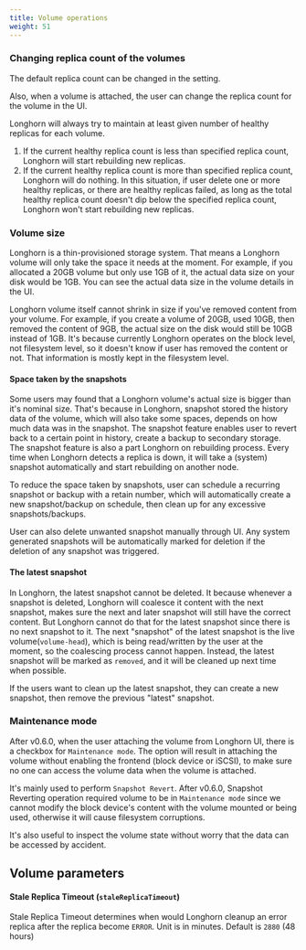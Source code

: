 ```yaml
---
title: Volume operations
weight: 51
---
```


### Changing replica count of the volumes

The default replica count can be changed in the setting.

Also, when a volume is attached, the user can change the replica count for the volume in the UI.

Longhorn will always try to maintain at least given number of healthy replicas for each volume.
1. If the current healthy replica count is less than specified replica count, Longhorn will start rebuilding new replicas.
2. If the current healthy replica count is more than specified replica count, Longhorn will do nothing. In this situation, if user delete one or more healthy replicas, or there are healthy replicas failed, as long as the total healthy replica count doesn't dip below the specified replica count, Longhorn won't start rebuilding new replicas.

### Volume size

Longhorn is a thin-provisioned storage system. That means a Longhorn volume will only take the space it needs at the moment. For example, if you allocated a 20GB volume but only use 1GB of it, the actual data size on your disk would be 1GB. You can see the actual data size in the volume details in the UI.

Longhorn volume itself cannot shrink in size if you've removed content from your volume. For example, if you create a volume of 20GB, used 10GB, then removed the content of 9GB, the actual size on the disk would still be 10GB instead of 1GB. It's because currently Longhorn operates on the block level, not filesystem level, so it doesn't know if user has removed the content or not. That information is mostly kept in the filesystem level.

#### Space taken by the snapshots

Some users may found that a Longhorn volume's actual size is bigger than it's nominal size. That's because in Longhorn, snapshot stored the history data of the volume, which will also take some spaces, depends on how much data was in the snapshot. The snapshot feature enables user to revert back to a certain point in history, create a backup to secondary storage. The snapshot feature is also a part Longhorn on rebuilding process. Every time when Longhorn detects a replica is down, it will take a (system) snapshot automatically and start rebuilding on another node.

To reduce the space taken by snapshots, user can schedule a recurring snapshot or backup with a retain number, which will
automatically create a new snapshot/backup on schedule, then clean up for any excessive snapshots/backups.

User can also delete unwanted snapshot manually through UI. Any system generated snapshots will be automatically marked for deletion if the deletion of any snapshot was triggered.

#### The latest snapshot

In Longhorn, the latest snapshot cannot be deleted. It because whenever a snapshot is deleted, Longhorn will coalesce it content with the next snapshot, makes sure the next and later snapshot will still have the correct content. But Longhorn cannot do that for the latest snapshot since there is no next snapshot to it. The next "snapshot" of the latest snapshot is the live volume(`volume-head`), which is being read/written by the user at the moment, so the coalescing process cannot happen. Instead, the latest snapshot will be marked as `removed`, and it will be cleaned up next time when possible.

If the users want to clean up the latest snapshot, they can create a new snapshot, then remove the previous "latest" snapshot.

### Maintenance mode

After v0.6.0, when the user attaching the volume from Longhorn UI, there is a checkbox for `Maintenance mode`. The option will result in attaching the volume without enabling the frontend (block device or iSCSI), to make sure no one can access the volume data when the volume is attached.

It's mainly used to perform `Snapshot Revert`. After v0.6.0, Snapshot Reverting operation required volume to be in `Maintenance mode` since we cannot modify the block device's content with the volume mounted or being used, otherwise it will cause filesystem corruptions.

It's also useful to inspect the volume state without worry that the data can be accessed by accident.

## Volume parameters
#### Stale Replica Timeout (`staleReplicaTimeout`)
Stale Replica Timeout determines when would Longhorn cleanup an error replica after the replica become `ERROR`. Unit is in minutes. Default is `2880` (48 hours)
